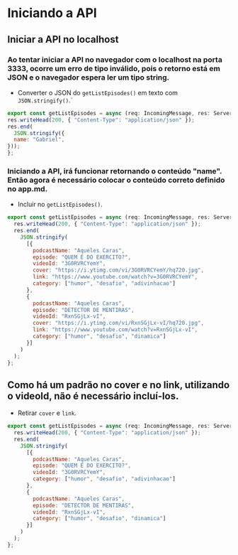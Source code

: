 # Iniciando a API

## Iniciar a API no localhost

### Ao tentar iniciar a API no navegador com o localhost na porta 3333, ocorre um erro de tipo inválido, pois o retorno está em JSON e o navegador espera ler um tipo string.

  - Converter o JSON do `getListEpisodes()` em texto com `JSON.stringify()`.`

  ```js
  export const getListEpisodes = async (req: IncomingMessage, res: ServerResponse) => {
  res.writeHead(200, { "Content-Type": "application/json" });
  res.end(
    JSON.stringify({
    name: "Gabriel",
  }));
  };
  ```

### Iniciando a API, irá funcionar retornando o conteúdo "name". Então agora é necessário colocar o conteúdo correto definido no app.md.

  - Incluir no `getListEpisodes()`.

  ```js
  export const getListEpisodes = async (req: IncomingMessage, res: ServerResponse) => {
    res.writeHead(200, { "Content-Type": "application/json" });
    res.end(
      JSON.stringify(
        [{
          podcastName: "Aqueles Caras",
          episode: "QUEM É DO EXERCITO?",
          videoId: "3G0RVRCYemY",
          cover: "https://i.ytimg.com/vi/3G0RVRCYemY/hq720.jpg",
          link: "https://www.youtube.com/watch?v=3G0RVRCYemY",
          category: ["humor", "desafio", "adivinhacao"]
        },
        {
          podcastName: "Aqueles Caras",
          episode: "DETECTOR DE MENTIRAS",
          videoId: "RxnSGjLx-vI",
          cover: "https://i.ytimg.com/vi/RxnSGjLx-vI/hq720.jpg",
          link: "https://www.youtube.com/watch?v=RxnSGjLx-vI",
          category: ["humor", "desafio", "dinamica"]
        }]
      )
    );
  };
  ```

## Como há um padrão no cover e no link, utilizando o videoId, não é necessário incluí-los.

  - Retirar `cover` e `link`.

  ```js
  export const getListEpisodes = async (req: IncomingMessage, res: ServerResponse) => {
    res.writeHead(200, { "Content-Type": "application/json" });
    res.end(
      JSON.stringify(
        [{
          podcastName: "Aqueles Caras",
          episode: "QUEM É DO EXERCITO?",
          videoId: "3G0RVRCYemY",
          category: ["humor", "desafio", "adivinhacao"]
        },
        {
          podcastName: "Aqueles Caras",
          episode: "DETECTOR DE MENTIRAS",
          videoId: "RxnSGjLx-vI",
          category: ["humor", "desafio", "dinamica"]
        }]
      )
    );
  };
  ```